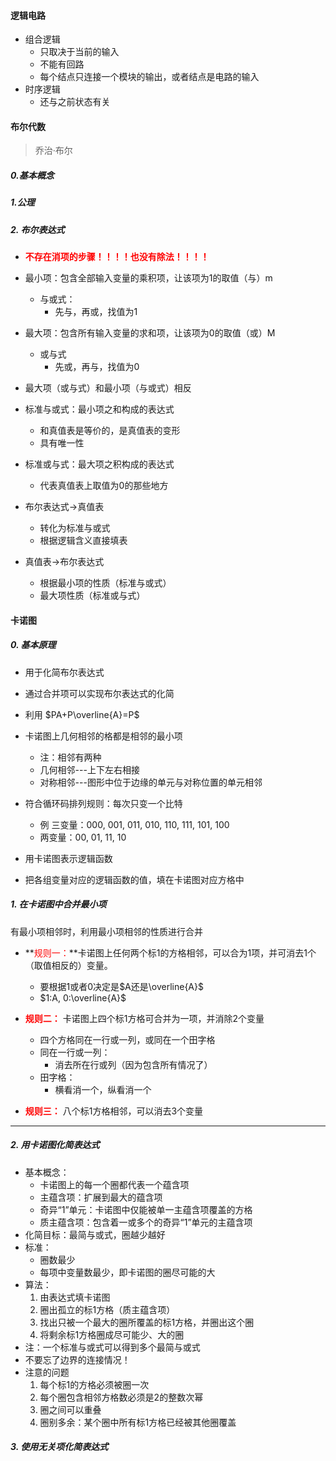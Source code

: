 #### 逻辑电路

+ 组合逻辑
  + 只取决于当前的输入
  + 不能有回路
  + 每个结点只连接一个模块的输出，或者结点是电路的输入
+ 时序逻辑
  + 还与之前状态有关



#### 布尔代数

> 乔治·布尔 

##### 0.基本概念

##### 1.公理

##### 2. 布尔表达式

+ <font color = 'red' >**不存在消项的步骤！！！！也没有除法！！！！**</font>

+ 最小项：包含全部输入变量的乘积项，让该项为1的取值（与）m
  + 与或式：
    + 先与，再或，找值为1
+ 最大项：包含所有输入变量的求和项，让该项为0的取值（或）M
  + 或与式
    + 先或，再与，找值为0
+ 最大项（或与式）和最小项（与或式）相反
+ 标准与或式：最小项之和构成的表达式
  + 和真值表是等价的，是真值表的变形
  + 具有唯一性
+ 标准或与式：最大项之积构成的表达式
  + 代表真值表上取值为0的那些地方
+ 布尔表达式->真值表
  + 转化为标准与或式
  + 根据逻辑含义直接填表
+ 真值表->布尔表达式
  + 根据最小项的性质（标准与或式）
  + 最大项性质（标准或与式）

#### 卡诺图

##### 0. 基本原理

+ 用于化简布尔表达式

+ 通过合并项可以实现布尔表达式的化简

+ 利用 $PA+P\overline{A}=P$ 

+ 卡诺图上几何相邻的格都是相邻的最小项
  + 注：相邻有两种
  + 几何相邻---上下左右相接
  + 对称相邻---图形中位于边缘的单元与对称位置的单元相邻
+ 符合循环码排列规则：每次只变一个比特
  + 例 三变量：000, 001, 011, 010, 110, 111, 101, 100
  + 两变量：00, 01, 11, 10

+  用卡诺图表示逻辑函数
  + 把各组变量对应的逻辑函数的值，填在卡诺图对应方格中

##### 1. 在卡诺图中合并最小项

有最小项相邻时，利用最小项相邻的性质进行合并

+ **<font color ='red'>规则一：</font>**卡诺图上任何两个标1的方格相邻，可以合为1项，并可消去1个（取值相反的）变量。
  + 要根据1或者0决定是$A还是\overline{A}$
  + $1:A, 0:\overline{A}$

+ **<font color = 'red'>规则二：</font>** 卡诺图上四个标1方格可合并为一项，并消除2个变量
  + 四个方格同在一行或一列，或同在一个田字格
  + 同在一行或一列：
    + 消去所在行或列（因为包含所有情况了）
  + 田字格：
    + 横看消一个，纵看消一个

+ **<font color = 'red'>规则三：</font>** 八个标1方格相邻，可以消去3个变量

---

##### 2. 用卡诺图化简表达式

+ 基本概念： 
  + 卡诺图上的每一个圈都代表一个蕴含项 
  + 主蕴含项：扩展到最大的蕴含项 
  + 奇异“1”单元：卡诺图中仅能被单一主蕴含项覆盖的方格
  + 质主蕴含项：包含着一或多个的奇异“1”单元的主蕴含项
+ 化简目标：最简与或式，圈越少越好
+ 标准：
  + 圈数最少
  + 每项中变量数最少，即卡诺图的圈尽可能的大
+ 算法：
  1. 由表达式填卡诺图
  2. 圈出孤立的标1方格（质主蕴含项）
  3. 找出只被一个最大的圈所覆盖的标1方格，并圈出这个圈
  4. 将剩余标1方格圈成尽可能少、大的圈
+ 注：一个标准与或式可以得到多个最简与或式
+ 不要忘了边界的连接情况！
+ 注意的问题
  1. 每个标1的方格必须被圈一次
  2. 每个圈包含相邻方格数必须是2的整数次幂
  3. 圈之间可以重叠
  4. 圈别多余：某个圈中所有标1方格已经被其他圈覆盖

##### 3. 使用无关项化简表达式

